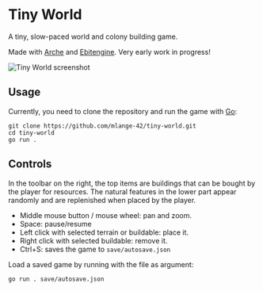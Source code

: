 # Tiny World

A tiny, slow-paced world and colony building game.

Made with [Arche](https://github.com/mlange-42/arche) and [Ebitengine](https://github.com/hajimehoshi/ebiten).
Very early work in progress!

![Tiny World screenshot](https://github.com/mlange-42/tiny-world/assets/44003176/5a495808-0f7d-4669-b8e4-58e9af563ff7)

## Usage

Currently, you need to clone the repository and run the game with [Go](https://go.dev):

```shell
git clone https://github.com/mlange-42/tiny-world.git
cd tiny-world
go run .
```

## Controls

In the toolbar on the right, the top items are buildings that can be bought by the player for resources.
The natural features in the lower part appear randomly and are replenished when placed by the player.

* Middle mouse button / mouse wheel: pan and zoom.
* Space: pause/resume
* Left click with selected terrain or buildable: place it.
* Right click with selected buildable: remove it.
* Ctrl+S: saves the game to `save/autosave.json`

Load a saved game by running with the file as argument:

```shell
go run . save/autosave.json
```
